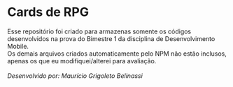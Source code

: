 # Cards de RPG
Esse repositório foi criado para armazenas somente os códigos desenvolvidos na prova do Bimestre 1 da disciplina de Desenvolvimento Mobile.<br>
Os demais arquivos criados automaticamente pelo NPM não estão inclusos, apenas os que eu modifiquei/alterei para avaliação.<br><br>
*Desenvolvido por: Maurício Grigoleto Belinassi*
